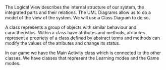 The Logical View describes the internal structure of our system, the integrated parts and their relations.
The UML Diagrams allow us to do a model of the view of the system. We will use a Class Diagram to do so.

A class represents a group of objects with similar behaviour and caractheristics. 
Within a class have atributes and methods, atributes represent a propriety of a class defined by abstract terms and methods can modify the values of the atributes and change its status.

In our game we have the Main Activity class which is connected to the other classes. We have classes that represent the Learning modes and the Game modes.
